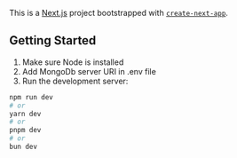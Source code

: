 This is a [Next.js](https://nextjs.org/) project bootstrapped with [`create-next-app`](https://github.com/vercel/next.js/tree/canary/packages/create-next-app).

## Getting Started

1. Make sure Node is installed 
2. Add MongoDb server URI in .env file 
3. Run the development server:
```bash
npm run dev
# or
yarn dev
# or
pnpm dev
# or
bun dev
```


